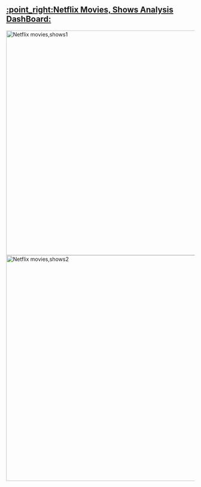 <h2><a  href="https://app.powerbi.com/groups/f2a720ab-ece6-4f15-bf6b-c892d9d72852/reports/4b528cd8-2ac9-4b17-a28e-0d79abc97477/ReportSection?redirectedFromSignup=1">	:point_right:Netflix Movies, Shows Analysis DashBoard:</a></h2>
<img width="601" alt="Netflix movies,shows1" src="https://user-images.githubusercontent.com/98146902/209736216-b1bf50ba-8427-4920-ba88-3458c4ccb4d2.PNG">
<img width="604" alt="Netflix movies,shows2" src="https://user-images.githubusercontent.com/98146902/209736226-e2af8c3a-c0fb-486e-87df-9766cb0086e5.PNG">


